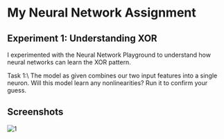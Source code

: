 # My Neural Network Assignment

## Experiment 1: Understanding XOR

I experimented with the Neural Network Playground to understand how neural networks can learn the XOR pattern.

Task 1:\\
The model as given combines our two input features into a single neuron.
Will this model learn any nonlinearities? Run it to confirm your guess.
## Screenshots
![1](https://github.com/zhenhad/HW2_-Problem3_NetworkPlayground-/assets/39483728/5132ecba-c11b-4a9c-8c8f-47e285a3be6b)
